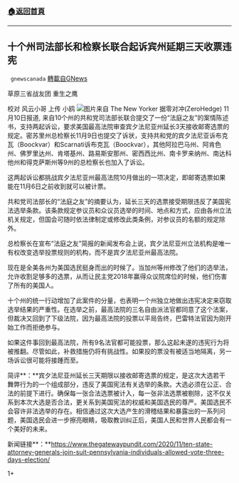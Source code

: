 ###  [:house:返回首頁](https://github.com/ourhimalayas/txt)
---

## 十个州司法部长和检察长联合起诉宾州延期三天收票违宪
` gnewscanada` [轉載自GNews](https://gnews.org/zh-hans/546423/)

草原三省战友团 重生之鹰

校对 风云小哥 上传 小鸥
![]()![](https://gnews-media-offload.s3.amazonaws.com/wp-content/uploads/2020/11/10235726/3%E5%A4%A9.jpg)图片来自 The New Yorker
据零对冲(ZeroHedge) 11月10日报道, 来自10个州的共和党司法部长联合提交了一份“法庭之友”的案情陈述书，支持两起诉讼，要求美国最高法院审查宾夕法尼亚州延长3天接收邮寄选票的规定。密苏里州总检察长11月9日也提交了诉状，支持共和党的宾夕法尼亚诉布克瓦（Boockvar）和Scarnati诉布克瓦（Boockvar），其他阿拉巴马州、阿肯色州、佛罗里达州、肯塔基州、路易斯安那州、密西西比州、南卡罗来纳州、南达科他州和得克萨斯州等9州的总检察长也加入了诉讼。

这两起诉讼都挑战宾夕法尼亚州最高法院10月做出的一项决定，即邮寄选票如果能在11月6日之前收到就可以被计票。

共和党司法部长的“法庭之友”的摘要认为，延长三天的选票接受期限违反了美国宪法选举条款。该条款规定参议员和众议员选举的时间、地点和方式，应由各州立法机关规定，但国会可随时依法律制定或修改此类条例，对参议员的名额的规定除外。

总检察长在宣布“法庭之友”简报的新闻发布会上说，宾夕法尼亚州立法机构是唯一有权改变选举投票规则的机构，而不是宾夕法尼亚州最高法院。

现在是全美各州为美国选民挺身而出的时候了。当加州等州修改了他们的选举法，允许收割足够多的选票，从而让民主党2018年赢得众议院席位的时候，他们伤害了所有的美国人。

十个州的统一行动增加了此案件的分量，也表明一个州独立地做出违宪决定来窃取选举结果的严重性。在选举之前，最高法院的三名自由派法官都同意了这个法案，但裁决又回到了下级法院，因为最高法院的投票以平局告终，巴雷特法官因为刚开始工作而拒绝参与。

如果这件事回到最高法院，所有9名法官都可能投票，那么这起未遂的违宪行为将被推翻。尽管如此，补救措施仍将有挑战性。如果投的票没有被适当地隔离，另一场诉讼很可能将接踵而至。

简评**：**宾夕法尼亚州延长三天期限以接收邮寄选票的规定，是这次大选若干舞弊行为的一个组成部分，违反了美国宪法有关选举的条款。大选必须在公正、合法的前提下进行。确保每一张合法选票被计入，每一张非法选票被剔除，这不仅关系到本次大选是否合法，更关系到美国宪法的权威和美国选民的尊严。美国选民不会容许非法选举的存在。相信通过这次大选产生的滑稽结果和暴露出的一系列问题，美国选民会进一步擦亮眼睛，吸取教训纠正后，美国人民和世界人民都会有一个美好的未来。

新闻链接**：**https://www.thegatewaypundit.com/2020/11/ten-state-attorney-generals-join-suit-pennsylvania-individuals-allowed-vote-three-days-election/



1+
